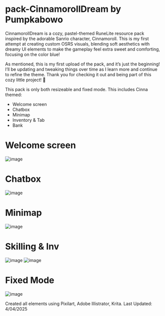 # pack-CinnamorollDream by Pumpkabowo
CinnamorollDream is a cozy, pastel-themed RuneLite resource pack inspired by the adorable Sanrio character, Cinnamoroll. This is my first attempt at creating custom OSRS visuals, blending soft aesthetics with dreamy UI elements to make the gameplay feel extra sweet and comforting, focusing on the color blue! 

As mentioned, this is my first upload of the pack, and it’s just the beginning! I’ll be updating and tweaking things over time as I learn more and continue to refine the theme. Thank you for checking it out and being part of this cozy little project! 💫


This pack is only both resizeable and fixed mode. This includes Cinna themed:
- Welcome screen
- Chatbox
- Minimap
- Inventory & Tab
- Bank

# Welcome screen
![image](https://github.com/user-attachments/assets/ae8e96f6-94aa-443a-bcae-a2534d29c353)

# Chatbox
![image](https://github.com/user-attachments/assets/a1e939da-624c-4507-8e9c-9e8becebd0ec)

# Minimap
![image](https://github.com/user-attachments/assets/7af911f0-f414-423f-a45f-c9141419ce9d)


# Skilling & Inv
![image](https://github.com/user-attachments/assets/01b9ef3e-b6fa-4a3e-87c3-8429ca2bfc4f)
![image](https://github.com/user-attachments/assets/69ee4fd2-4849-4f05-bdbf-8e69093df757)

# Fixed Mode
![image](https://github.com/user-attachments/assets/d2fb16a2-853c-469d-96b8-f3e60c784121)


Created all elements using Pixilart, Adobe Illistrator, Krita.
Last Updated: 4/04/2025


